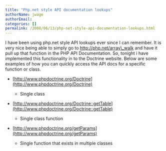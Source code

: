 ```yaml
---
title: "Php.net style API documentation lookups"
authorName: jwage
authorEmail:
categories: []
permalink: /2008/06/13/php-net-style-api-documentation-lookups.html
---
```

<p>

I have been using php.net style API lookups ever since I can remember.
It is very nice being able to simply go to http://php.net/array\_walk
and have it pull up that function in the PHP API Documentation. So,
tonight i have implemented this functionality in to the Doctrine
website. Below are some examples of how you can quickly access the API
docs for a specific function or class.

</p><ul><li>

[http://www.phpdoctrine.org/Doctrine](http://www.phpdoctrine.org/Doctrine)
- Single class

</li><li>

[http://www.phpdoctrine.org/Doctrine::getTable](http://www.phpdoctrine.org/Doctrine::getTable)
- Single class function

</li><li>

[http://www.phpdoctrine.org/getParams](http://www.phpdoctrine.org/getParams)
- Single function that exists in multiple classes 

</li></ul>


